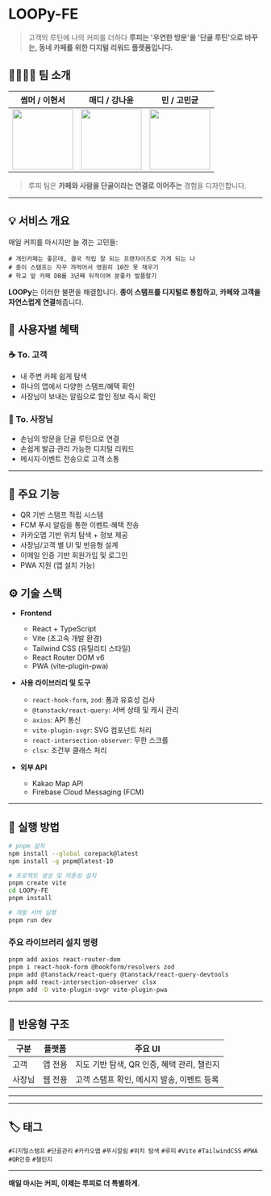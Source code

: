 # LOOPy-FE

> 고객의 루틴에 나의 커피를 더하다
> **루피는 '우연한 방문'을 '단골 루틴'으로 바꾸는, 동네 카페를 위한 디지털 리워드 플랫폼입니다.**

## 👨‍👩‍👧‍👦 팀 소개

| 썸머 / 이현서 | 매디 / 강나윤 | 민 / 고민균 |
|--------------|---------------|--------------|
| <img src="https://github.com/user-attachments/assets/9f79b8c7-6dae-43c2-9911-3cc4eb450458" width="120"/> | <img src="https://github.com/user-attachments/assets/5ed40500-a26e-40b8-bc98-2495c66b47ca" width="120"/> | <img src="https://github.com/user-attachments/assets/31447f88-c080-4891-ab24-4debf08d9eac" width="120"/> |

> 루피 팀은 **카페와 사람을 단골이라는 연결로 이어주는** 경험을 디자인합니다.

---

## 💡 서비스 개요

매일 커피를 마시지만 늘 겪는 고민들:

```
# 개인카페는 좋은데, 결국 적립 잘 되는 프랜차이즈로 가게 되는 나
# 종이 스탬프는 자꾸 까먹어서 영원히 10잔 못 채우기
# 학교 앞 카페 DB를 3년째 뒤적이며 분좋카 발품팔기
```

**LOOPy**는 이러한 불편을 해결합니다.
**종이 스탬프를 디지털로 통합하고**,
**카페와 고객을 자연스럽게 연결**해줍니다.

## 🧭 사용자별 혜택

### ☕ To. 고객

* 내 주변 카페 쉽게 탐색
* 하나의 앱에서 다양한 스탬프/혜택 확인
* 사장님이 보내는 알림으로 할인 정보 즉시 확인

### 📣 To. 사장님

* 손님의 방문을 단골 루틴으로 연결
* 손쉽게 발급·관리 가능한 디지털 리워드
* 메시지·이벤트 전송으로 고객 소통

---

## 🧾 주요 기능

* QR 기반 스탬프 적립 시스템
* FCM 푸시 알림을 통한 이벤트·혜택 전송
* 카카오맵 기반 위치 탐색 + 정보 제공
* 사장님/고객 별 UI 및 반응형 설계
* 이메일 인증 기반 회원가입 및 로그인
* PWA 지원 (앱 설치 가능)

## ⚙️ 기술 스택

* **Frontend**

  * React + TypeScript
  * Vite (초고속 개발 환경)
  * Tailwind CSS (유틸리티 스타일)
  * React Router DOM v6
  * PWA (vite-plugin-pwa)

* **사용 라이브러리 및 도구**

  * `react-hook-form`, `zod`: 폼과 유효성 검사
  * `@tanstack/react-query`: 서버 상태 및 캐시 관리
  * `axios`: API 통신
  * `vite-plugin-svgr`: SVG 컴포넌트 처리
  * `react-intersection-observer`: 무한 스크롤
  * `clsx`: 조건부 클래스 처리

* **외부 API**

  * Kakao Map API
  * Firebase Cloud Messaging (FCM)

---

## 🧪 실행 방법

```bash
# pnpm 설치
npm install --global corepack@latest
npm install -g pnpm@latest-10

# 프로젝트 생성 및 의존성 설치
pnpm create vite
cd LOOPy-FE
pnpm install

# 개발 서버 실행
pnpm run dev
```

### 주요 라이브러리 설치 명령

```bash
pnpm add axios react-router-dom
pnpm i react-hook-form @hookform/resolvers zod
pnpm add @tanstack/react-query @tanstack/react-query-devtools
pnpm add react-intersection-observer clsx
pnpm add -D vite-plugin-svgr vite-plugin-pwa
```

---

## 📱 반응형 구조

| 구분  | 플랫폼  | 주요 UI                     |
| --- | ---- | ------------------------- |
| 고객  | 앱 전용 | 지도 기반 탐색, QR 인증, 혜택 관리, 챌린지   |
| 사장님 | 웹 전용 | 고객 스탬프 확인, 메시지 발송, 이벤트 등록 |

---


---

## 🏷️ 태그

`#디지털스탬프` `#단골관리` `#카카오맵` `#푸시알림` `#위치 탐색`
`#루피` `#Vite` `#TailwindCSS` `#PWA` `#QR인증` `#챌린지`

---

**매일 마시는 커피, 이제는 루피로 더 특별하게.**
